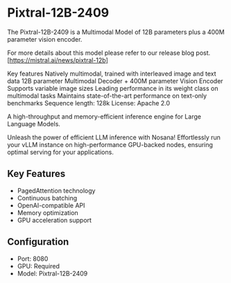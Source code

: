 # Pixtral-12B-2409

The Pixtral-12B-2409 is a Multimodal Model of 12B parameters plus a 400M parameter vision encoder.

For more details about this model please refer to our release blog post.
[https://mistral.ai/news/pixtral-12b]

Key features
Natively multimodal, trained with interleaved image and text data
12B parameter Multimodal Decoder + 400M parameter Vision Encoder
Supports variable image sizes
Leading performance in its weight class on multimodal tasks
Maintains state-of-the-art performance on text-only benchmarks
Sequence length: 128k
License: Apache 2.0

A high-throughput and memory-efficient inference engine for Large Language Models.

Unleash the power of efficient LLM inference with Nosana! Effortlessly run your vLLM instance on high-performance GPU-backed nodes, ensuring optimal serving for your applications.

## Key Features

- PagedAttention technology
- Continuous batching
- OpenAI-compatible API
- Memory optimization
- GPU acceleration support

## Configuration

- Port: 8080
- GPU: Required
- Model: Pixtral-12B-2409
